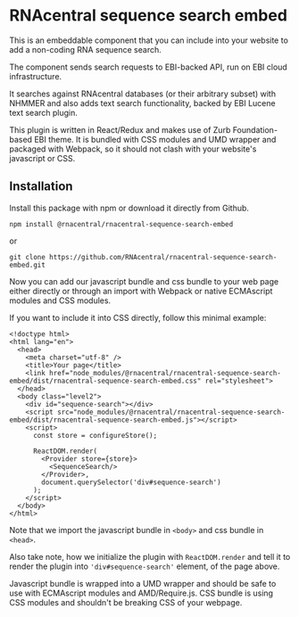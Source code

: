 # RNAcentral sequence search embed

This is an embeddable component that you can include into 
your website to add a non-coding RNA sequence search.

The component sends search requests to EBI-backed API, run on 
EBI cloud infrastructure.

It searches against RNAcentral databases (or their arbitrary subset)
with NHMMER and also adds text search functionality, backed by EBI 
Lucene text search plugin.

This plugin is written in React/Redux and makes use of Zurb 
Foundation-based EBI theme. It is bundled with CSS modules and
 UMD wrapper and packaged with Webpack, so it should not clash with 
your website's javascript or CSS.

## Installation

Install this package with npm or download it directly from Github.

`npm install @rnacentral/rnacentral-sequence-search-embed`

or

`git clone https://github.com/RNAcentral/rnacentral-sequence-search-embed.git`


Now you can add our javascript bundle and css bundle to your web page either directly or through
 an import with Webpack or native ECMAscript modules and CSS modules.
 
If you want to include it into CSS directly, follow this minimal example:
 

```
<!doctype html>
<html lang="en">
  <head>
    <meta charset="utf-8" />
    <title>Your page</title>
    <link href="node_modules/@rnacentral/rnacentral-sequence-search-embed/dist/rnacentral-sequence-search-embed.css" rel="stylesheet">
  </head>
  <body class="level2">
    <div id="sequence-search"></div>
    <script src="node_modules/@rnacentral/rnacentral-sequence-search-embed/dist/rnacentral-sequence-search-embed.js"></script>
    <script>
      const store = configureStore();
        
      ReactDOM.render(
        <Provider store={store}>
          <SequenceSearch/>
        </Provider>,
        document.querySelector('div#sequence-search')
      );    
    </script>
  </body>
</html>
```

Note that we import the javascript bundle in `<body>` and css bundle
in `<head>`.

Also take note, how we initialize the plugin with `ReactDOM.render`
and tell it to render the plugin into `'div#sequence-search'` element,
of the page above.

Javascript bundle is wrapped into a UMD wrapper and should be safe
to use with ECMAscript modules and AMD/Require.js. CSS bundle is
using CSS modules and shouldn't be breaking CSS of your webpage.